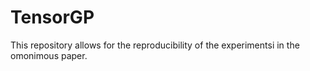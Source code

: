 # TensorGP
This repository allows for the reproducibility of the experimentsi in the omonimous paper.
